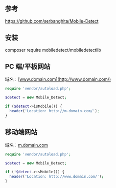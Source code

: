 ## 参考

https://github.com/serbanghita/Mobile-Detect

## 安装

composer require mobiledetect/mobiledetectlib

## PC 端/平板网站

域名：[www.domain.com](http://www.domain.com/)

```php
require 'vendor/autoload.php'; 

$detect = new Mobile_Detect;

if ($detect->isMobile()) {
  header('Location: http://m.domain.com/');
}
```

## 移动端网站

域名：[m.domain.com](http://m.domain.com/)

```php
require 'vendor/autoload.php';

$detect = new Mobile_Detect;

if (!$detect->isMobile()) {
  header('Location: http://www.domain.com/');
}
```